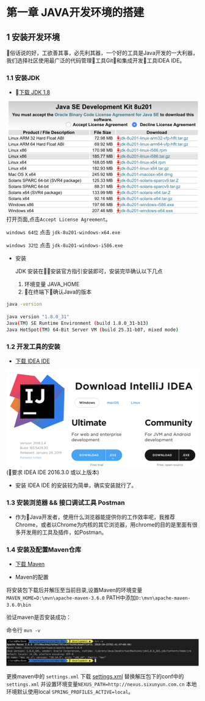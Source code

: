 # 第一章 JAVA开发环境的搭建

## 1 安装开发环境

俗话说的好，工欲善其事，必先利其器，一个好的工具是Java开发的一大利器，我们选择社区使用最广泛的代码管理工具Git和集成开发工具IDEA IDE。

### 1.1 安装JDK

* [下载 JDK 1.8](https://www.oracle.com/technetwork/java/javase/downloads/jdk8-downloads-2133151.html)

![jdk_downloads](img/jdk_downloads.png)
打开页面,点击`Accept License Agreement`。

`windows 64位` 点击 `jdk-8u201-windows-x64.exe`

`windows 32位` 点击 `jdk-8u201-windows-i586.exe`

* 安装

  JDK 安装在安装官方指引安装即可，安装完毕确认以下几点
  1. 环境变量 JAVA_HOME
  2. 在终端下确认Java的版本

```bash
java -version

java version "1.8.0_31"
Java(TM) SE Runtime Environment (build 1.8.0_31-b13)
Java HotSpot(TM) 64-Bit Server VM (build 25.31-b07, mixed mode)
```  

### 1.2 开发工具的安装

* [下载 IDEA IDE](https://www.jetbrains.com/idea/download)

![idea](img/idea_downloads.png) (要求 IDEA IDE 2016.3.0 或以上版本)

* 安装
IDEA IDE 的安装较为简单，确实安装就行了。

### 1.3 安装浏览器 && 接口调试工具 Postman

* 作为Java开发者，使用什么浏览器能提供你的工作效率呢，我推荐Chrome，或者以Chrome为内核的其它浏览器，用chrome的目的是里面有很多开发用的工具及插件，如Postman。

### 1.4 安装及配置Maven仓库

* [下载 Maven](http://mirrors.tuna.tsinghua.edu.cn/apache/maven/maven-3/3.6.0/binaries/apache-maven-3.6.0-bin.zip)

* Maven的配置

将安装包下载后并解压至当前目录,设置Maven的环境变量 `MAVEN_HOME=D:\mvn\apache-maven-3.6.0`
PATH中添加`D:\mvn\apache-maven-3.6.0\bin`

验证maven是否安装成功：

命令行 `mvn -v`

![maven-version](img/mvn-version.png)

更换maven中的 `settings.xml` 下载 [settings.xml](pkg/settings.xml) 替换解压包下的conf中的`settings.xml` 并设置环境变量`NEXUS_PATH=http://nexus.sixunyun.com.cn` 
本地环境默认使用local `SPRING_PROFILES_ACTIVE=local`。
